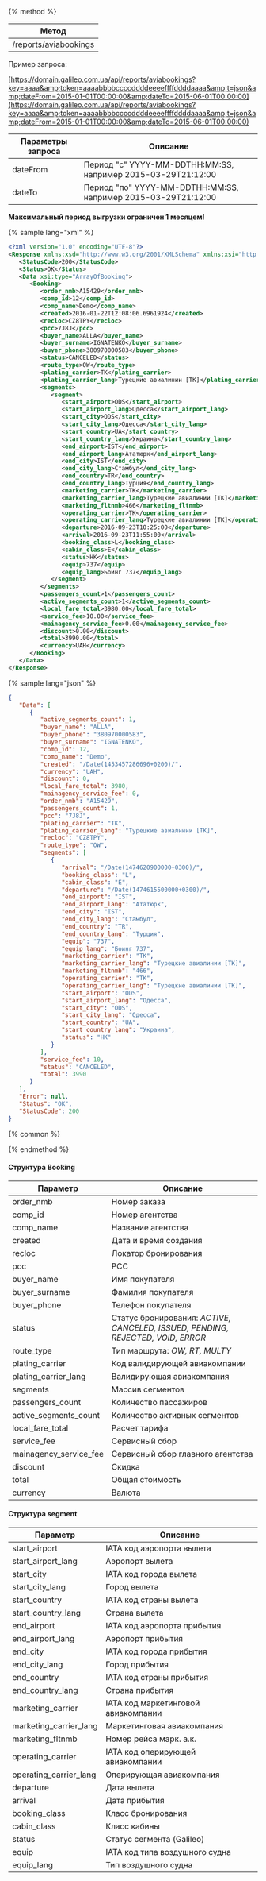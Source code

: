 {% method %}

| **Метод** |
| --- |
| /reports/aviabookings |

Пример запроса:

[https://domain.galileo.com.ua/api/reports/aviabookings?key=aaaa&amp;token=aaaabbbbccccddddeeeeffffddddaaaa&amp;t=json&amp;dateFrom=2015-01-01T00:00:00&amp;dateTo=2015-06-01T00:00:00](https://domain.galileo.com.ua/api/reports/aviabookings?key=aaaa&amp;token=aaaabbbbccccddddeeeeffffddddaaaa&amp;t=json&amp;dateFrom=2015-01-01T00:00:00&amp;dateTo=2015-06-01T00:00:00)

| **Параметры запроса** | **Описание** |
| --- | --- |
| dateFrom | Период "с" YYYY-MM-DDTHH:MM:SS, например 2015-03-29T21:12:00 |
| dateTo | Период "по" YYYY-MM-DDTHH:MM:SS, например 2015-03-29T21:12:00 |

**Максимальный период выгрузки ограничен 1 месяцем!**


{% sample lang="xml" %}

```xml
<?xml version="1.0" encoding="UTF-8"?>
<Response xmlns:xsd="http://www.w3.org/2001/XMLSchema" xmlns:xsi="http://www.w3.org/2001/XMLSchema-instance">
   <StatusCode>200</StatusCode>
   <Status>OK</Status>
   <Data xsi:type="ArrayOfBooking">
      <Booking>
         <order_nmb>A15429</order_nmb>
         <comp_id>12</comp_id>
         <comp_name>Demo</comp_name>
         <created>2016-01-22T12:08:06.6961924</created>
         <recloc>CZ8TPY</recloc>
         <pcc>7J8J</pcc>
         <buyer_name>ALLA</buyer_name>
         <buyer_surname>IGNATENKO</buyer_surname>
         <buyer_phone>380970000583</buyer_phone>
         <status>CANCELED</status>
         <route_type>OW</route_type>
         <plating_carrier>TK</plating_carrier>
         <plating_carrier_lang>Турецкие авиалинии [TK]</plating_carrier_lang>
         <segments>
            <segment>
               <start_airport>ODS</start_airport>
               <start_airport_lang>Одесса</start_airport_lang>
               <start_city>ODS</start_city>
               <start_city_lang>Одесса</start_city_lang>
               <start_country>UA</start_country>
               <start_country_lang>Украина</start_country_lang>
               <end_airport>IST</end_airport>
               <end_airport_lang>Ататюрк</end_airport_lang>
               <end_city>IST</end_city>
               <end_city_lang>Стамбул</end_city_lang>
               <end_country>TR</end_country>
               <end_country_lang>Турция</end_country_lang>
               <marketing_carrier>TK</marketing_carrier>
               <marketing_carrier_lang>Турецкие авиалинии [TK]</marketing_carrier_lang>
               <marketing_fltnmb>466</marketing_fltnmb>
               <operating_carrier>TK</operating_carrier>
               <operating_carrier_lang>Турецкие авиалинии [TK]</operating_carrier_lang>
               <departure>2016-09-23T10:25:00</departure>
               <arrival>2016-09-23T11:55:00</arrival>
               <booking_class>L</booking_class>
               <cabin_class>E</cabin_class>
               <status>HK</status>
               <equip>737</equip>
               <equip_lang>Боинг 737</equip_lang>
            </segment>
         </segments>
         <passengers_count>1</passengers_count>
         <active_segments_count>1</active_segments_count>
         <local_fare_total>3980.00</local_fare_total>
         <service_fee>10.00</service_fee>
         <mainagency_service_fee>0.00</mainagency_service_fee>
         <discount>0.00</discount>
         <total>3990.00</total>
         <currency>UAH</currency>
      </Booking>
   </Data>
</Response>
```

{% sample lang="json" %}

```json
{
   "Data": [
      {
         "active_segments_count": 1,
         "buyer_name": "ALLA",
         "buyer_phone": "380970000583",
         "buyer_surname": "IGNATENKO",
         "comp_id": 12,
         "comp_name": "Demo",
         "created": "/Date(1453457286696+0200)/",
         "currency": "UAH",
         "discount": 0,
         "local_fare_total": 3980,
         "mainagency_service_fee": 0,
         "order_nmb": "A15429",
         "passengers_count": 1,
         "pcc": "7J8J",
         "plating_carrier": "TK",
         "plating_carrier_lang": "Турецкие авиалинии [TK]",
         "recloc": "CZ8TPY",
         "route_type": "OW",
         "segments": [
            {
               "arrival": "/Date(1474620900000+0300)/",
               "booking_class": "L",
               "cabin_class": "E",
               "departure": "/Date(1474615500000+0300)/",
               "end_airport": "IST",
               "end_airport_lang": "Ататюрк",
               "end_city": "IST",
               "end_city_lang": "Стамбул",
               "end_country": "TR",
               "end_country_lang": "Турция",
               "equip": "737",
               "equip_lang": "Боинг 737",
               "marketing_carrier": "TK",
               "marketing_carrier_lang": "Турецкие авиалинии [TK]",
               "marketing_fltnmb": "466",
               "operating_carrier": "TK",
               "operating_carrier_lang": "Турецкие авиалинии [TK]",
               "start_airport": "ODS",
               "start_airport_lang": "Одесса",
               "start_city": "ODS",
               "start_city_lang": "Одесса",
               "start_country": "UA",
               "start_country_lang": "Украина",
               "status": "HK"
            }
         ],
         "service_fee": 10,
         "status": "CANCELED",
         "total": 3990
      }
   ],
   "Error": null,
   "Status": "OK",
   "StatusCode": 200
}
```
{% common %}

{% endmethod %}


#### Структура Booking

| **Параметр** | **Описание** |
| --- | --- |
| order\_nmb | Номер заказа |
| comp\_id | Номер агентства |
| comp\_name | Название агентства |
| created | Дата и время создания |
| recloc | Локатор бронирования |
| pcc | PCC |
| buyer\_name | Имя покупателя |
| buyer\_surname | Фамилия покупателя |
| buyer\_phone | Телефон покупателя |
| status | Статус бронирования: _ACTIVE, CANCELED, ISSUED, PENDING, REJECTED, VOID, ERROR_ |
| route\_type | Тип маршрутa: _OW, RT, MULTY_ |
| plating\_carrier | Код валидирующей авиакомпании |
| plating\_carrier\_lang | Валидирующая авиакомпания |
| segments | Массив сегментов |
| passengers\_count | Количество пассажиров |
| active\_segments\_count | Количество активных сегментов |
| local\_fare\_total | Расчет тарифа |
| service\_fee | Сервисный сбор |
| mainagency\_service\_fee | Сервисный сбор главного агентства |
| discount | Скидка |
| total | Общая стоимость |
| currency | Валюта |

#### Структура segment

| **Параметр** | **Описание** |
| --- | --- |
| start\_airport | IATA код аэропорта вылета |
| start\_airport\_lang | Аэропорт вылета |
| start\_city | IATA код города вылета |
| start\_city\_lang | Город вылета |
| start\_country | IATA код страны вылета |
| start\_country\_lang | Страна вылета |
| end\_airport | IATA код аэропорта прибытия |
| end\_airport\_lang | Аэропорт прибытия |
| end\_city | IATA код города прибытия |
| end\_city\_lang | Город прибытия |
| end\_country | IATA код страны прибытия |
| end\_country\_lang | Страна прибытия |
| marketing\_carrier | IATA код маркетинговой авиакомпании |
| marketing\_carrier\_lang | Маркетинговая авиакомпания |
| marketing\_fltnmb | Номер рейса марк. а.к. |
| operating\_carrier | IATA код оперирующей авиакомпании |
| operating\_carrier\_lang | Оперирующая авиакомпания |
| departure | Дата вылета |
| arrival | Дата прибытия |
| booking\_class | Класс бронирования |
| cabin\_class | Класс кабины |
| status | Статус сегмента \(Galileo\) |
| equip | IATA код типа воздушного судна |
| equip\_lang | Тип воздушного судна |




